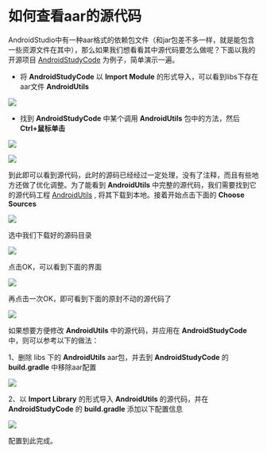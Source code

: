 # 如何查看aar的源代码

AndroidStudio中有一种aar格式的依赖包文件（和jar包差不多一样，就是能包含一些资源文件在其中），那么如果我们想看看其中源代码要怎么做呢？下面以我的开源项目 [AndroidStudyCode](https://github.com/D-clock/AndroidStudyCode) 为例子，简单演示一遍。


- 将 **AndroidStudyCode** 以 **Import Module** 的形式导入，可以看到libs下存在aar文件 **AndroidUtils**

![](http://c.hiphotos.baidu.com/image/pic/item/b999a9014c086e06ffe53c9605087bf40bd1cb9a.jpg)

- 找到 **AndroidStudyCode** 中某个调用 **AndroidUtils** 包中的方法，然后 **Ctrl+鼠标单击**

![](http://a.hiphotos.baidu.com/image/pic/item/91ef76c6a7efce1bd5fbc317a851f3deb58f651e.jpg)

![](http://a.hiphotos.baidu.com/image/pic/item/0b55b319ebc4b745f334c4cbc8fc1e178b82154e.jpg)

到此即可以看到源代码，此时的源码已经经过一定处理，没有了注释，而且有些地方还做了优化调整。为了能看到 **AndroidUtils** 中完整的源代码，我们需要找到它的源代码工程 [AndroidUtils](https://github.com/D-clock/AndroidUtils) , 将其下载到本地。接着开始点击下面的 **Choose Sources**

![](http://a.hiphotos.baidu.com/image/pic/item/b03533fa828ba61ec8b4b7f24634970a314e5990.jpg)

选中我们下载好的源码目录

![](http://d.hiphotos.baidu.com/image/pic/item/c9fcc3cec3fdfc03e9b19c65d33f8794a5c22625.jpg)

点击OK，可以看到下面的界面

![](http://c.hiphotos.baidu.com/image/pic/item/7dd98d1001e939010ba5f3e37cec54e737d19643.jpg)

再点击一次OK，即可看到下面的原封不动的源代码了

![](http://d.hiphotos.baidu.com/image/pic/item/d52a2834349b033b587a820712ce36d3d439bd78.jpg)

如果想要方便修改 **AndroidUtils** 中的源代码，并应用在 **AndroidStudyCode** 中，则可以参考以下的做法：

1、删除 libs 下的 **AndroidUtils** aar包，并去到  **AndroidStudyCode**  的 **build.gradle** 中移除aar配置

![](http://b.hiphotos.baidu.com/image/pic/item/2f738bd4b31c87011880d43b207f9e2f0708ff3d.jpg)

2、以 **Import Library** 的形式导入 **AndroidUtils** 的源代码，并在  **AndroidStudyCode**  的 **build.gradle** 添加以下配置信息

![](http://f.hiphotos.baidu.com/image/pic/item/d01373f082025aaf31661f16fcedab64024f1a92.jpg)

配置到此完成。
